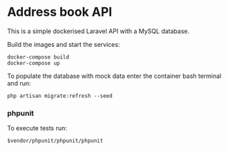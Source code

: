 # Address book API
This is a simple dockerised Laravel API with a MySQL database.

Build the images and start the services:
```
docker-compose build
docker-compose up
```

To populate the database with mock data enter the container bash terminal and run:
```
php artisan migrate:refresh --seed
```

### phpunit
To execute tests run:
```
$vendor/phpunit/phpunit/phpunit
```
